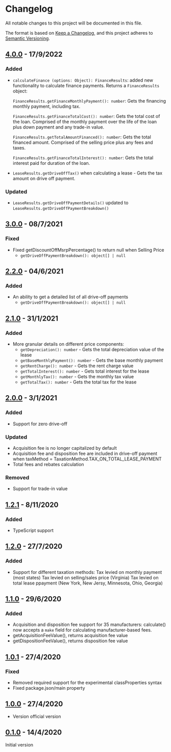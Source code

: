 # Changelog

All notable changes to this project will be documented in this file.

The format is based on [Keep a Changelog](https://keepachangelog.com/en/1.0.0/),
and this project adheres to [Semantic Versioning](https://semver.org/).

## [4.0.0](https://github.com/ErezNagar/lease-calculator/compare/v3.0.0...v4.0.0) - 17/9/2022

### Added

- `calculateFinance (options: Object): FinanceResults`: added new functionality to calculate finance payments. Returns a `FinanceResults` object:

  `FinanceResults.getFinanceMonthlyPayment(): number`: Gets the financing monthly payment, including tax.

  `FinanceResults.getFinanceTotalCost(): number`: Gets the total cost of the loan. Comprised of the monthly payment over the life of the loan plus down payment and any trade-in value.

  `FinanceResults.getTotalAmountFinanced(): number`: Gets the total financed amount. Comprised of the selling price plus any fees and taxes.

  `FinanceResults.getFinanceTotalInterest(): number`: Gets the total interest paid for duration of the loan.

- `LeaseResults.getDriveOffTax()` when calculating a lease - Gets the tax amount on drive off payment.

### Updated

- `LeaseResults.getDriveOffPaymentDetails()` updated to `LeaseResults.getDriveOffPaymentBreakdown()`

## [3.0.0](https://github.com/ErezNagar/lease-calculator/compare/v2.2.0...v3.0.0) - 08/7/2021

### Fixed

- Fixed getDiscountOffMsrpPercentage() to return null when Selling Price
  - `getDriveOffPaymentBreakdown(): object[] | null`

## [2.2.0](https://github.com/ErezNagar/lease-calculator/compare/v2.1.0...v2.2.0) - 04/6/2021

### Added

- An ability to get a detailed list of all drive-off payments
  - `getDriveOffPaymentBreakdown(): object[] | null`

## [2.1.0](https://github.com/ErezNagar/lease-calculator/compare/v2.0.0...v2.1.0) - 31/1/2021

### Added

- More granular details on different price components:
  - `getDepreciation(): number` - Gets the total depreciation value of the lease
  - `getBaseMonthlyPayment(): number` - Gets the base monthly payment
  - `getRentCharge(): number` - Gets the rent charge value
  - `getTotalInterest(): number` - Gets total interest for the lease
  - `getMonthlyTax(): number` - Gets the monthly tax value
  - `getTotalTax(): number` - Gets the total tax for the lease

## [2.0.0](https://github.com/ErezNagar/lease-calculator/compare/v1.2.2...v2.0.0) - 3/1/2021

### Added

- Support for zero drive-off

### Updated

- Acquisition fee is no longer capitalized by default
- Acquisition fee and disposition fee are included in drive-off payment when taxMethod = TaxationMethod.TAX_ON_TOTAL_LEASE_PAYMENT
- Total fees and rebates calculation

### Removed

- Support for trade-in value

## [1.2.1](https://github.com/ErezNagar/lease-calculator/compare/v1.2.0...v1.2.1) - 8/11/2020

### Added

- TypeScript support

## [1.2.0](https://github.com/ErezNagar/lease-calculator/compare/v1.1.0...v1.2.0) - 27/7/2020

### Added

- Support for different taxation methods:
  Tax levied on monthly payment (most states)
  Tax levied on selling/sales price (Virginia)
  Tax levied on total lease ppayment (New York, New Jersy, Minnesota, Ohio, Georgia)

## [1.1.0](https://github.com/ErezNagar/lease-calculator/compare/v1.0.1...v1.1.0) - 29/6/2020

### Added

- Acquisition and disposition fee support for 35 manufacturers:
  calculate() now accepts a `make` field for calculating manufacturer-based fees.
- getAcquisitionFeeValue(), returns acquisition fee value
- getDispositionFeeValue(), returns disposition fee value

## [1.0.1](https://github.com/ErezNagar/lease-calculator/compare/v1.0.0...v1.0.1) - 27/4/2020

### Fixed

- Removed required support for the experimental classProperties syntax
- Fixed package.json/main property

## [1.0.0](https://github.com/ErezNagar/lease-calculator/compare/v0.1.0...v1.0.0) - 27/4/2020

- Version official version

## [0.1.0](https://github.com/ErezNagar/lease-calculator/releases/tag/v0.1.0) - 14/4/2020

Initial version
